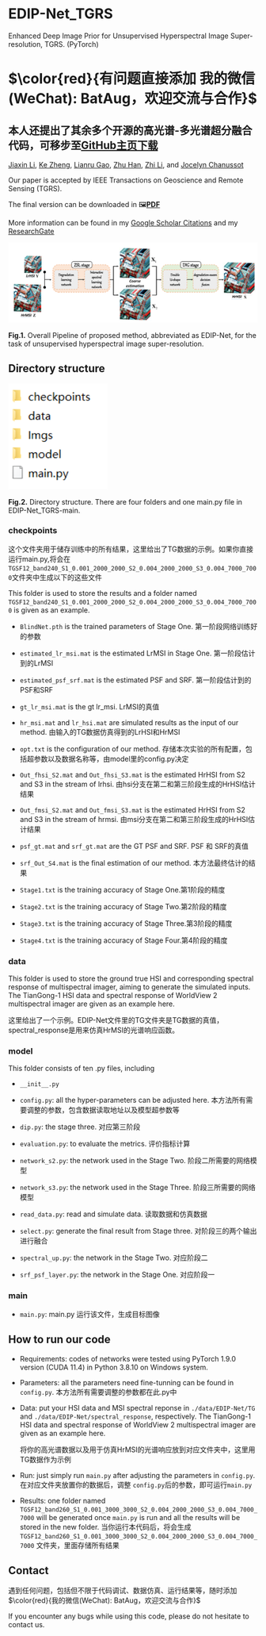 # EDIP-Net_TGRS
Enhanced Deep Image Prior for Unsupervised Hyperspectral Image Super-resolution, TGRS. (PyTorch)

# $\color{red}{有问题直接添加 我的微信(WeChat): BatAug，欢迎交流与合作}$

## 本人还提出了其余多个开源的高光谱-多光谱超分融合代码，可移步至[GitHub主页下载](https://github.com/JiaxinLiCAS) 

[Jiaxin Li](https://www.researchgate.net/profile/Li-Jiaxin-20), [Ke Zheng](https://www.researchgate.net/profile/Ke-Zheng-9), [Lianru Gao](https://scholar.google.com/citations?hl=en&user=f6OnhtcAAAAJ), [Zhu Han](https://scholar.google.com/citations?user=AtmD3QUAAAAJ&hl=zh-CN), [Zhi Li](https://ieeexplore.ieee.org/author/37085683916), and [Jocelyn Chanussot](https://scholar.google.com/citations?user=6owK2OQAAAAJ&hl=zh-CN&oi=ao)

Our paper is accepted by IEEE Transactions on Geoscience and Remote Sensing (TGRS). 

The final version can be downloaded in  🖼️[**PDF**](./Imgs/EDIP-Net.pdf)

More information can be found in my [Google Scholar Citations](https://scholar.google.com/citations?user=aSPDpmgAAAAJ&hl=zh-CN) and my [ResearchGate](https://www.researchgate.net/profile/Jiaxin-Li-lijiaxin?ev=hdr_xprf)

<img src="./Imgs/fig1.png" width="666px"/>

**Fig.1.** Overall Pipeline of proposed method, abbreviated as EDIP-Net, for the task of unsupervised hyperspectral image super-resolution.

## Directory structure
<img src="./Imgs/fig2.png" width="200px"/>

**Fig.2.** Directory structure. There are four folders and one main.py file in EDIP-Net_TGRS-main.

### checkpoints
这个文件夹用于储存训练中的所有结果，这里给出了TG数据的示例。如果你直接运行main.py,将会在`TGSF12_band240_S1_0.001_2000_2000_S2_0.004_2000_2000_S3_0.004_7000_7000`文件夹中生成以下的这些文件

This folder is used to store the results and a folder named `TGSF12_band240_S1_0.001_2000_2000_S2_0.004_2000_2000_S3_0.004_7000_7000` is given as an example.

- `BlindNet.pth` is the trained parameters of Stage One. 第一阶段网络训练好的参数

- `estimated_lr_msi.mat` is the estimated LrMSI in Stage One. 第一阶段估计到的LrMSI

- `estimated_psf_srf.mat` is the estimated PSF and SRF. 第一阶段估计到的PSF和SRF

- `gt_lr_msi.mat` is the gt lr_msi. LrMSI的真值

- `hr_msi.mat` and `lr_hsi.mat`  are simulated results as the input of our method. 由输入的TG数据仿真得到的LrHSI和HrMSI

- `opt.txt` is the configuration of our method. 存储本次实验的所有配置，包括超参数以及数据名称等，由model里的config.py决定
  
- `Out_fhsi_S2.mat` and `Out_fhsi_S3.mat` is the estimated HrHSI from S2 and S3 in the stream of lrhsi. 由hsi分支在第二和第三阶段生成的HrHSI估计结果

- `Out_fmsi_S2.mat` and `Out_fmsi_S3.mat` is the estimated HrHSI from S2 and S3 in the stream of hrmsi. 由msi分支在第二和第三阶段生成的HrHSI估计结果

- `psf_gt.mat` and  `srf_gt.mat` are the GT PSF and SRF. PSF 和 SRF的真值

- `srf_Out_S4.mat` is the final estimation of our method. 本方法最终估计的结果

- `Stage1.txt` is the training accuracy of Stage One.第1阶段的精度

- `Stage2.txt` is the training accuracy of Stage Two.第2阶段的精度
  
- `Stage3.txt` is the training accuracy of Stage Three.第3阶段的精度

- `Stage4.txt` is the training accuracy of Stage Four.第4阶段的精度
  
### data
This folder is used to store the ground true HSI and corresponding spectral response of multispectral imager, aiming to generate the simulated inputs. The TianGong-1 HSI data and spectral response of WorldView 2 multispectral imager are given as an example here.

这里给出了一个示例。EDIP-Net文件里的TG文件夹是TG数据的真值，spectral_response是用来仿真HrMSI的光谱响应函数。

### model
This folder consists of ten .py files, including 
- `__init__.py`

- `config.py`: all the hyper-parameters can be adjusted here. 本方法所有需要调整的参数，包含数据读取地址以及模型超参数等

- `dip.py`: the stage three. 对应第三阶段

- `evaluation.py`: to evaluate the metrics. 评价指标计算

- `network_s2.py`: the network used in the Stage Two. 阶段二所需要的网络模型

- `network_s3.py`: the network used in the Stage Three. 阶段三所需要的网络模型

- `read_data.py`: read and simulate data. 读取数据和仿真数据

- `select.py`: generate the final result from Stage three. 对阶段三的两个输出进行融合

- `spectral_up.py`: the network in the Stage Two. 对应阶段二

- `srf_psf_layer.py`: the network in the Stage One. 对应阶段一

### main
- `main.py`: main.py 运行该文件，生成目标图像

## How to run our code
- Requirements: codes of networks were tested using PyTorch 1.9.0 version (CUDA 11.4) in Python 3.8.10 on Windows system.

- Parameters: all the parameters need fine-tunning can be found in `config.py`. 本方法所有需要调整的参数都在此.py中

- Data: put your HSI data and MSI spectral reponse in `./data/EDIP-Net/TG` and `./data/EDIP-Net/spectral_response`, respectively. The TianGong-1 HSI data and spectral response of WorldView 2 multispectral imager are given as an example here.

  将你的高光谱数据以及用于仿真HrMSI的光谱响应放到对应文件夹中，这里用TG数据作为示例

- Run: just simply run `main.py` after adjusting the parameters in `config.py`.
  在对应文件夹放置你的数据后，调整 `config.py`后的参数，即可运行`main.py`

- Results: one folder named `TGSF12_band260_S1_0.001_3000_3000_S2_0.004_2000_2000_S3_0.004_7000_7000` will be generated once `main.py` is run and all the results will be stored in the new folder.
  当你运行本代码后，将会生成` TGSF12_band260_S1_0.001_3000_3000_S2_0.004_2000_2000_S3_0.004_7000_7000` 文件夹，里面存储所有结果


## Contact
遇到任何问题，包括但不限于代码调试、数据仿真、运行结果等，随时添加
$\color{red}{我的微信(WeChat): BatAug，欢迎交流与合作}$

If you encounter any bugs while using this code, please do not hesitate to contact us.
